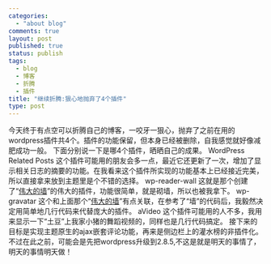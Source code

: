 ```yaml
--- 
categories: 
  - "about blog"
comments: true
layout: post
published: true
status: publish
tags: 
  - blog
  - 博客
  - 折腾
  - 插件
title: "继续折腾:狠心地抛弃了4个插件"
type: post
---
```

今天终于有点空可以折腾自己的博客，一咬牙一狠心，抛弃了之前在用的wordpress插件共4个。插件的功能保留，但本身已经被删除，自我感觉就好像减肥成功一般。  下面分别说一下是哪4个插件，晒晒自己的成果。 <!--more-->    <span class="inner_title">WordPress Related Posts</span>  这个插件可能用的朋友会多一点，最近它还更新了一次，增加了显示相关日志的摘要的功能。在我看来这个插件所实现的功能基本上已经接近完美，所以直接拿来放到主题里是个不错的选择。  <span class="inner_title">wp-reader-wall</span>  这就是那个创建了“<a href="http://www.hopes4.me/great-wall/" target="_blank">伟大的墙</a>”的伟大的插件，功能很简单，就是砌墙，所以也被我拿下。  <span class="inner_title">wp-gravatar</span>  这个和上面那个“<a href="http://www.hopes4.me/great-wall/" target="_blank">伟大的墙</a>”有点关联，在参考了“墙”的代码后，我毅然决定用简单地几行代码来代替庞大的插件。  <span class="inner_title">aVideo</span>  这个插件可能用的人不多，我用来显示一下“土豆”上我家小猪的舞蹈视频的，同样也是几行代码搞定。  接下来的目标是实现主题原生的ajax嵌套评论功能，再来是侧边栏上的灌水榜的非插件化。不过在此之前，可能会是先把wordpress升级到2.8.5,不这是就是明天的事情了，明天的事情明天做！
